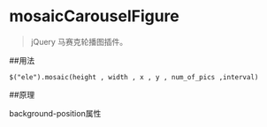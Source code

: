 # mosaicCarouselFigure
> jQuery 马赛克轮播图插件。

##用法

    $("ele").mosaic(height , width , x , y , num_of_pics ,interval)

##原理

background-position属性
